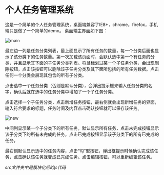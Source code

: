 # 个人任务管理系统
这是一个简单的个人任务管理系统，桌面端兼容了IE8+，chrome，firefox，手机端只是做了一个简单的demo。
桌面端主界面如下图：

![main](https://github.com/hieeyh/personal-task-management/blob/master/images/main.png)

最左边一列是任务分类列表，最上面显示了所有任务的数量，每一个分类后面也显示了该分类下的任务数量。第一次加载该页面时，会默认选中第一个有任务的分类，并且显示其下面的子任务分类列表。将鼠标划过某一个子任务分类，会出现删除按钮，点击该按钮可以删除该子任务分类及其下面所包括的所有任务数据。点击任何一个分类会展现其包含的所有子分类。

点击选中一个任务分类（否则是默认分类），会弹出提示框来输入任务分类的名字，确认后就在选中的任务分类中增加了一个子任务分类。

点击选择一个子任务分类，点击新增任务按钮，最右侧就会出现新增任务的界面，输入符合要求的标题，任务时间及内容点击确认按钮就可以保存该任务。

![new](https://github.com/hieeyh/personal-task-management/blob/master/images/new.png)

中间列显示某一个子分类下的所有任务，默认显示所有任务，点击未完成按钮显示该子分类下的所有未完成的任务，点击已完成按钮显示该子分类下的所有已完成的任务。

最右侧默认显示选中的任务内容，点击“勾”型按钮，弹出框提示时候确认完成该任务，点击确认该任务就变成已完成任务。点击编辑按钮，可以重新编辑该任务。

*src文件夹中是模块化后的js代码*
